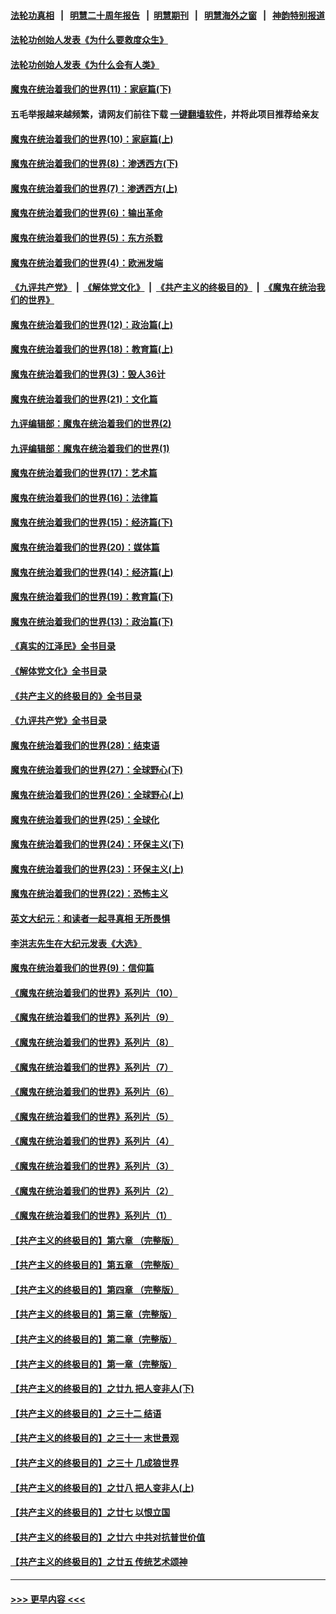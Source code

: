 #### [法轮功真相](https://github.com/gfw-breaker/truth/blob/master/README.md?t=0) &nbsp;&nbsp;|&nbsp;&nbsp; [明慧二十周年报告](https://github.com/gfw-breaker/mh-reports/blob/master/README.md?t=0) &nbsp;&nbsp;|&nbsp;&nbsp;[明慧期刊](https://github.com/gfw-breaker/mh-qikan) &nbsp;&nbsp;|&nbsp;&nbsp; [明慧海外之窗](https://github.com/gfw-breaker/mh-news/blob/master/README.md?t=0) &nbsp;&nbsp;|&nbsp;&nbsp; [神韵特别报道](https://github.com/gfw-breaker/mh-news/blob/master/shenyun.md?t=0)
#### [法轮功创始人发表《为什么要救度众生》](../pages/nsc422/n13975246.md?t=06160043) 
#### [法轮功创始人发表《为什么会有人类》](../pages/nsc422/n13912117.md?t=06160043) 
#### [魔鬼在统治着我们的世界(11)：家庭篇(下)](../pages/nsc422/n10440961.md?t=06160043) 
#### 五毛举报越来越频繁，请网友们前往下载 [一键翻墙软件](https://github.com/gfw-breaker/ssr-accounts)，并将此项目推荐给亲友
#### [魔鬼在统治着我们的世界(10)：家庭篇(上)](../pages/nsc422/n10435448.md?t=06160043) 
#### [魔鬼在统治着我们的世界(8)：渗透西方(下)](../pages/nsc422/n10429603.md?t=06160043) 
#### [魔鬼在统治着我们的世界(7)：渗透西方(上)](../pages/nsc422/n10426013.md?t=06160043) 
#### [魔鬼在统治着我们的世界(6)：输出革命](../pages/nsc422/n10421536.md?t=06160043) 
#### [魔鬼在统治着我们的世界(5)：东方杀戮](../pages/nsc422/n10417707.md?t=06160043) 
#### [魔鬼在统治着我们的世界(4)：欧洲发端](../pages/nsc422/n10414890.md?t=06160043) 
#### [《九评共产党》](https://github.com/begood0513/9ping.md/blob/master/README.md) &nbsp;|&nbsp; [《解体党文化》](../../../../jtdwh.md/blob/master/README.md)  &nbsp;|&nbsp; [《共产主义的终极目的》](../../../../gczydzjmd.md/blob/master/README.md) &nbsp;|&nbsp; [《魔鬼在统治我们的世界》](../../../../mgztzwmdsj.md/blob/master/README.md) 
#### [魔鬼在统治着我们的世界(12)：政治篇(上)](../pages/nsc422/n10444576.md?t=06160043) 
#### [魔鬼在统治着我们的世界(18)：教育篇(上)](../pages/nsc422/n10526970.md?t=06160043) 
#### [魔鬼在统治着我们的世界(3)：毁人36计](../pages/nsc422/n10411583.md?t=06160043) 
#### [魔鬼在统治着我们的世界(21)：文化篇](../pages/nsc422/n10597706.md?t=06160043) 
#### [九评编辑部：魔鬼在统治着我们的世界(2)](../pages/nsc422/n10410036.md?t=06160043) 
#### [九评编辑部：魔鬼在统治着我们的世界(1)](../pages/nsc422/n10406825.md?t=06160043) 
#### [魔鬼在统治着我们的世界(17)：艺术篇](../pages/nsc422/n10499093.md?t=06160043) 
#### [魔鬼在统治着我们的世界(16)：法律篇](../pages/nsc422/n10485969.md?t=06160043) 
#### [魔鬼在统治着我们的世界(15)：经济篇(下)](../pages/nsc422/n10469975.md?t=06160043) 
#### [魔鬼在统治着我们的世界(20)：媒体篇](../pages/nsc422/n10586579.md?t=06160043) 
#### [魔鬼在统治着我们的世界(14)：经济篇(上)](../pages/nsc422/n10457370.md?t=06160043) 
#### [魔鬼在统治着我们的世界(19)：教育篇(下)](../pages/nsc422/n10564808.md?t=06160043) 
#### [魔鬼在统治着我们的世界(13)：政治篇(下)](../pages/nsc422/n10448270.md?t=06160043) 
#### [《真实的江泽民》全书目录](../pages/nsc422/n13721399.md?t=06160043) 
#### [《解体党文化》全书目录](../pages/nsc422/n13721157.md?t=06160043) 
#### [《共产主义的终极目的》全书目录](../pages/nsc422/n13721048.md?t=06160043) 
#### [《九评共产党》全书目录](../pages/nsc422/n13708085.md?t=06160043) 
#### [魔鬼在统治着我们的世界(28)：结束语](../pages/nsc422/n10936246.md?t=06160043) 
#### [魔鬼在统治着我们的世界(27)：全球野心(下)](../pages/nsc422/n10928319.md?t=06160043) 
#### [魔鬼在统治着我们的世界(26)：全球野心(上)](../pages/nsc422/n10900318.md?t=06160043) 
#### [魔鬼在统治着我们的世界(25)：全球化](../pages/nsc422/n10788205.md?t=06160043) 
#### [魔鬼在统治着我们的世界(24)：环保主义(下)](../pages/nsc422/n10695307.md?t=06160043) 
#### [魔鬼在统治着我们的世界(23)：环保主义(上)](../pages/nsc422/n10688613.md?t=06160043) 
#### [魔鬼在统治着我们的世界(22)：恐怖主义](../pages/nsc422/n10614727.md?t=06160043) 
#### [英文大纪元：和读者一起寻真相 无所畏惧](../pages/nsc422/n12542027.md?t=06160043) 
#### [李洪志先生在大纪元发表《大选》](../pages/nsc422/n12534746.md?t=06160043) 
#### [魔鬼在统治着我们的世界(9)：信仰篇](../pages/nsc422/n10432159.md?t=06160043) 
#### [《魔鬼在统治着我们的世界》系列片（10）](../pages/nsc422/n12292670.md?t=06160043) 
#### [《魔鬼在统治着我们的世界》系列片（9）](../pages/nsc422/n12290859.md?t=06160043) 
#### [《魔鬼在统治着我们的世界》系列片（8）](../pages/nsc422/n12287445.md?t=06160043) 
#### [《魔鬼在统治着我们的世界》系列片（7）](../pages/nsc422/n12283425.md?t=06160043) 
#### [《魔鬼在统治着我们的世界》系列片（6）](../pages/nsc422/n12282314.md?t=06160043) 
#### [《魔鬼在统治着我们的世界》系列片（5）](../pages/nsc422/n12281419.md?t=06160043) 
#### [《魔鬼在统治着我们的世界》系列片（4）](../pages/nsc422/n12274024.md?t=06160043) 
#### [《魔鬼在统治着我们的世界》系列片（3）](../pages/nsc422/n12271322.md?t=06160043) 
#### [《魔鬼在统治着我们的世界》系列片（2）](../pages/nsc422/n12269049.md?t=06160043) 
#### [《魔鬼在统治着我们的世界》系列片（1）](../pages/nsc422/n12267575.md?t=06160043) 
#### [【共产主义的终极目的】第六章 （完整版）](../pages/nsc422/n11428913.md?t=06160043) 
#### [【共产主义的终极目的】第五章 （完整版）](../pages/nsc422/n11428912.md?t=06160043) 
#### [【共产主义的终极目的】第四章 （完整版）](../pages/nsc422/n11428907.md?t=06160043) 
#### [【共产主义的终极目的】第三章（完整版）](../pages/nsc422/n11428848.md?t=06160043) 
#### [【共产主义的终极目的】第二章（完整版）](../pages/nsc422/n11428831.md?t=06160043) 
#### [【共产主义的终极目的】第一章（完整版）](../pages/nsc422/n11417651.md?t=06160043) 
#### [【共产主义的终极目的】之廿九 把人变非人(下)](../pages/nsc422/n11344140.md?t=06160043) 
#### [【共产主义的终极目的】之三十二 结语](../pages/nsc422/n11360535.md?t=06160043) 
#### [【共产主义的终极目的】之三十一 末世景观](../pages/nsc422/n11351129.md?t=06160043) 
#### [【共产主义的终极目的】之三十 几成狼世界](../pages/nsc422/n11348280.md?t=06160043) 
#### [【共产主义的终极目的】之廿八 把人变非人(上)](../pages/nsc422/n11340492.md?t=06160043) 
#### [【共产主义的终极目的】之廿七 以恨立国](../pages/nsc422/n11336944.md?t=06160043) 
#### [【共产主义的终极目的】之廿六 中共对抗普世价值](../pages/nsc422/n11324785.md?t=06160043) 
#### [【共产主义的终极目的】之廿五 传统艺术颂神](../pages/nsc422/n11296396.md?t=06160043) 

----
#### [ >>> 更早内容 <<< ](../indexes/nsc422-earlier.md)
